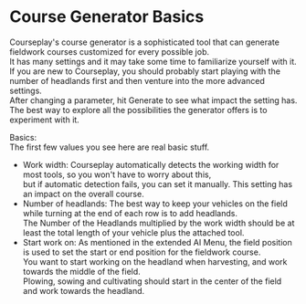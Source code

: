 # Course Generator Basics

  
Courseplay's course generator is a sophisticated tool that can generate fieldwork courses customized for every possible job.  
It has many settings and it may take some time to familiarize yourself with it.   
If you are new to Courseplay, you should probably start playing with the number of headlands first and then venture into the more advanced settings.  
After changing a parameter, hit Generate to see what impact the setting has.   
The best way to explore all the possibilities the generator offers is to experiment with it.  

  
Basics:  
The first few values you see here are real basic stuff.  
  
- Work width: Courseplay automatically detects the working width for most tools, so you won't have to worry about this,  
but if automatic detection fails, you can set it manually. This setting has an impact on the overall course.  
- Number of headlands: The best way to keep your vehicles on the field while turning at the end of each row is to add headlands.  
The Number of the Headlands multiplied by the work width should be at least the total length of your vehicle plus the attached tool.  
- Start work on: As mentioned in the extended AI Menu, the field position is used to set the start or end position for the fieldwork course.  
You want to start working on the headland when harvesting, and work towards the middle of the field.  
Plowing, sowing and cultivating should start in the center of the field and work towards the headland.  

